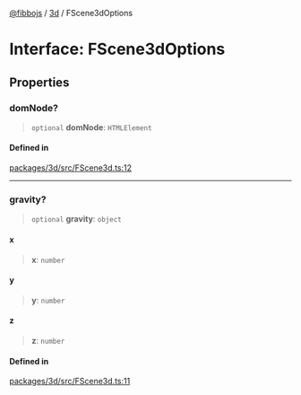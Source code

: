 [@fibbojs](/api/index) / [3d](/api/3d) / FScene3dOptions

# Interface: FScene3dOptions

## Properties

### domNode?

> `optional` **domNode**: `HTMLElement`

#### Defined in

[packages/3d/src/FScene3d.ts:12](https://github.com/fibbojs/fibbo/blob/cb7d92d6e3e9106d66f5bb89ed29f3d87739ca2e/packages/3d/src/FScene3d.ts#L12)

***

### gravity?

> `optional` **gravity**: `object`

#### x

> **x**: `number`

#### y

> **y**: `number`

#### z

> **z**: `number`

#### Defined in

[packages/3d/src/FScene3d.ts:11](https://github.com/fibbojs/fibbo/blob/cb7d92d6e3e9106d66f5bb89ed29f3d87739ca2e/packages/3d/src/FScene3d.ts#L11)

